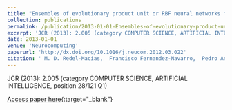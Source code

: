 ```yaml
---
title: "Ensembles of evolutionary product unit or RBF neural networks for the identification of sound for pass-by noise test in vehicles"
collection: publications
permalink: /publication/2013-01-01-Ensembles-of-evolutionary-product-unit-or-RBF-neural-networks-for-the-identification-of-sound-for-pass-by-noise-test-in-vehicles
excerpt: 'JCR (2013): 2.005 (category COMPUTER SCIENCE, ARTIFICIAL INTELLIGENCE, position 28/121 Q1)'
date: 2013-01-01
venue: 'Neurocomputing'
paperurl: 'http://dx.doi.org/10.1016/j.neucom.2012.03.022'
citation: ' M. D. Redel-Macías,  Francisco Fernandez-Navarro,  Pedro Antonio Gutiérrez,  Antonio Cubero-Atienza,  César Hervás-Martínez, &quot;Ensembles of evolutionary product unit or RBF neural networks for the identification of sound for pass-by noise test in vehicles.&quot; Neurocomputing, Vol.109(3), 2013, pp.56--65.'
---
```

JCR (2013): 2.005 (category COMPUTER SCIENCE, ARTIFICIAL INTELLIGENCE, position 28/121 Q1)

[Access paper here](http://dx.doi.org/10.1016/j.neucom.2012.03.022){:target="_blank"}
